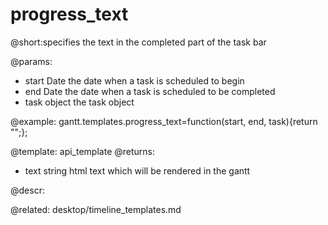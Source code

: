 progress_text
=============
@short:specifies the text in the completed part of the task bar
	

@params:
- start		Date	the date when a task is scheduled to begin  
- end	Date	the date when a task is scheduled to be completed
- task	object	 the task object

@example:
gantt.templates.progress_text=function(start, end, task){return "";};


@template:	api_template
@returns:
- text		string		html text which will be rendered in the gantt

@descr:


@related:
	 desktop/timeline_templates.md